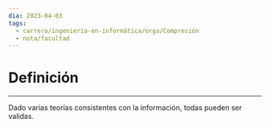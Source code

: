 ```yaml
---
dia: 2023-04-03
tags:
  - carrera/ingeniería-en-informática/orga/Compresión
  - nota/facultad
---
```

# Definición
---
Dado varias teorías consistentes con la información, todas pueden ser validas.